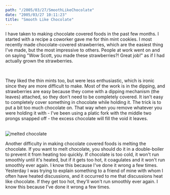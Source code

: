 ```yaml
---
path: "/2005/03/27/SmoothLikeChocolate" 
date: "2005/03/27 10:11:23" 
title: "Smooth Like Chocolate" 
---
```

<p>I have taken to making chocolate covered foods in the past few months. I started with a recipe a coworker gave me for thin mint cookies. I most recently made chocolate-covered strawberries, which are the easiest thing I've made, but the most impressive to others. People at work went on and on saying "Wow Scott, you made these strawberries?! Great job!" as if I had actually grown the strawberries.</p><br><p>They liked the thin mints too, but were less enthusiastic, which is ironic since they are more difficult to make. Most of the work is in the dipping, and strawberries are easy because they come with a dipping mechanism (the leaves) attached, so they don't need to be completely covered. It isn't easy to completely cover something in chocolate while holding it. The trick is to put a bit too much chocolate on. That way when you remove whatever you were holding it with - I've been using a platic fork with the middle two prongs snapped off - the excess chocolate will fill the void it leaves.</p><br><img src="http://typewriting.org/image/article/content/melted_chocolate.jpg" alt="melted chocolate"/><br><p>Another difficulty in making chocolate covered foods is melting the chocolate. If you want to melt chocolate, you should do it in a double-boiler to prevent it from heating too quickly.  If chocolate is too cold, it won't run smoothly until it's heated, but if it gets too hot, it coagulates and it won't run smoothly ever again. I know this because I've done it wrong a few times. Yesterday I was trying to explain something to a friend of mine with whom I often have heated discussions, and it occurred to me that discussions heat like chocolate. If they get too hot, they'll won't run smoothly ever again. I know this because I've done it wrong a few times.</p>